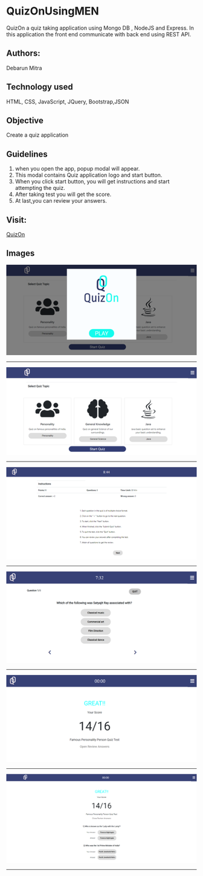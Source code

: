 # QuizOnUsingMEN
QuizOn a quiz taking application using Mongo DB , NodeJS and Express. In this application the front end communicate with back end using REST API. 

## Authors:
Debarun Mitra

## Technology used
HTML, CSS, JavaScript, JQuery, Bootstrap,JSON

## Objective
Create a quiz application

## Guidelines
1. when you open the app, popup modal will appear.
2. This modal contains Quiz application logo and start button.
3. When you click start button, you will get instructions and start attempting the quiz.
4. After taking test you will get the score. 
5. At last,you can review your answers.

## Visit:
[QuizOn](https://debarunmitra.github.io/QuizApplication/)

## Images
![StartImage](images/startPage.PNG) 
**********************************************************
![selectTopic](images/selectTopic.PNG)
**********************************************************
![instruction](images/instruction.PNG)
**********************************************************
![questions](images/questions.PNG)
**********************************************************
![score](images/score.PNG)
**********************************************************
![reviewAns](images/reviewAns.PNG)
**********************************************************

